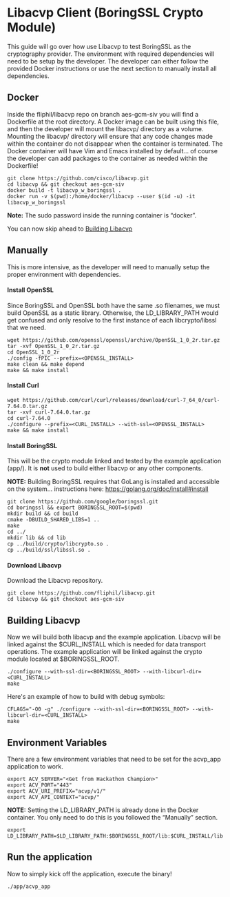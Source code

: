 # Libacvp Client (BoringSSL Crypto Module)

This guide will go over how use Libacvp to test BoringSSL as the cryptography provider. The environment with required dependencies will need to be setup by the developer. The developer can either follow the provided Docker instructions or use the next section to manually install all dependencies.

## Docker

Inside the fliphil/libacvp repo on branch aes-gcm-siv you will find a Dockerfile at the root directory. A Docker image can be built using this file, and then the developer will mount the libacvp/ directory as a volume. Mounting the libacvp/ directory will ensure that any code changes made within the container do not disappear when the container is terminated. The Docker container will have Vim and Emacs installed by default… of course the developer can add packages to the container as needed within the Dockerfile!

```
git clone https://github.com/cisco/libacvp.git
cd libacvp && git checkout aes-gcm-siv
docker build -t libacvp_w_boringssl .
docker run -v $(pwd):/home/docker/libacvp --user $(id -u) -it libacvp_w_boringssl
```

**Note:** The sudo password inside the running container is “docker”.

You can now skip ahead to [Building Libacvp](#building-libacvp)

## Manually

This is more intensive, as the developer will need to manually setup the proper environment with dependencies.

#### Install OpenSSL

Since BoringSSL and OpenSSL both have the same .so filenames, we must build OpenSSL as a static library. Otherwise, the LD_LIBRARY_PATH would get confused and only resolve to the first instance of each libcrypto/libssl that we need.

```
wget https://github.com/openssl/openssl/archive/OpenSSL_1_0_2r.tar.gz
tar -xvf OpenSSL_1_0_2r.tar.gz
cd OpenSSL_1_0_2r
./config -fPIC --prefix=<OPENSSL_INSTALL>
make clean && make depend
make && make install
```

#### Install Curl

```
wget https://github.com/curl/curl/releases/download/curl-7_64_0/curl-7.64.0.tar.gz
tar -xvf curl-7.64.0.tar.gz
cd curl-7.64.0
./configure --prefix=<CURL_INSTALL> --with-ssl=<OPENSSL_INSTALL>
make && make install
```

#### Install BoringSSL

This will be the crypto module linked and tested by the example application (app/). It is **not** used to build either libacvp or any other components. 

**NOTE:** Building BoringSSL requires that GoLang is installed and accessible on the system… instructions here: https://golang.org/doc/install#install

```
git clone https://github.com/google/boringssl.git
cd boringssl && export BORINGSSL_ROOT=$(pwd)
mkdir build && cd build
cmake -DBUILD_SHARED_LIBS=1 ..
make
cd ../
mkdir lib && cd lib
cp ../build/crypto/libcrypto.so .
cp ../build/ssl/libssl.so .
```

#### Download Libacvp

Download the Libacvp repository.

```
git clone https://github.com/fliphil/libacvp.git
cd libacvp && git checkout aes-gcm-siv
```

## Building Libacvp

Now we will build both libacvp and the example application. Libacvp will be linked against the $CURL_INSTALL which is needed for data transport operations. The example application will be linked against the crypto module located at $BORINGSSL_ROOT.

```
./configure --with-ssl-dir=<BORINGSSL_ROOT> --with-libcurl-dir=<CURL_INSTALL>
make
```

Here's an example of how to build with debug symbols:

```
CFLAGS="-O0 -g" ./configure --with-ssl-dir=<BORINGSSL_ROOT> --with-libcurl-dir=<CURL_INSTALL>
make
```

## Environment Variables

There are a few environment variables that need to be set for the acvp_app application to work.

```
export ACV_SERVER="<Get from Hackathon Champion>"
export ACV_PORT="443"
export ACV_URI_PREFIX="acvp/v1/"
export ACV_API_CONTEXT="acvp/"
```

**NOTE:** Setting the LD_LIBRARY_PATH is already done in the Docker container. You only need to do this is you followed the “Manually” section.

`export LD_LIBRARY_PATH=$LD_LIBRARY_PATH:$BORINGSSL_ROOT/lib:$CURL_INSTALL/lib`

## Run the application

Now to simply kick off the application, execute the binary!

`./app/acvp_app`
